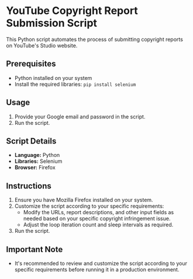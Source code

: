 # YouTube Copyright Report Submission Script

This Python script automates the process of submitting copyright reports on YouTube's Studio website.

## Prerequisites

- Python installed on your system
- Install the required libraries: `pip install selenium`

## Usage

1. Provide your Google email and password in the script.
2. Run the script.

## Script Details

- **Language:** Python
- **Libraries:** Selenium
- **Browser:** Firefox

## Instructions

1. Ensure you have Mozilla Firefox installed on your system.
2. Customize the script according to your specific requirements:
   - Modify the URLs, report descriptions, and other input fields as needed based on your specific copyright infringement issue.
   - Adjust the loop iteration count and sleep intervals as required.
3. Run the script.

## Important Note

- It's recommended to review and customize the script according to your specific requirements before running it in a production environment.
